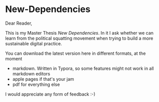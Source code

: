 # New-Dependencies
Dear Reader,

This is my Master Thesis *New Dependencies*. In it I ask whether we can learn from the political squatting movement when trying to build a more sustainable digital practice.

You can download the latest version here in different formats, at the moment

- markdown. Written in Typora, so some features might not work in all markdown editors
- apple pages if that's your jam
- pdf for everything else

I would appreciate any form of feedback :-)